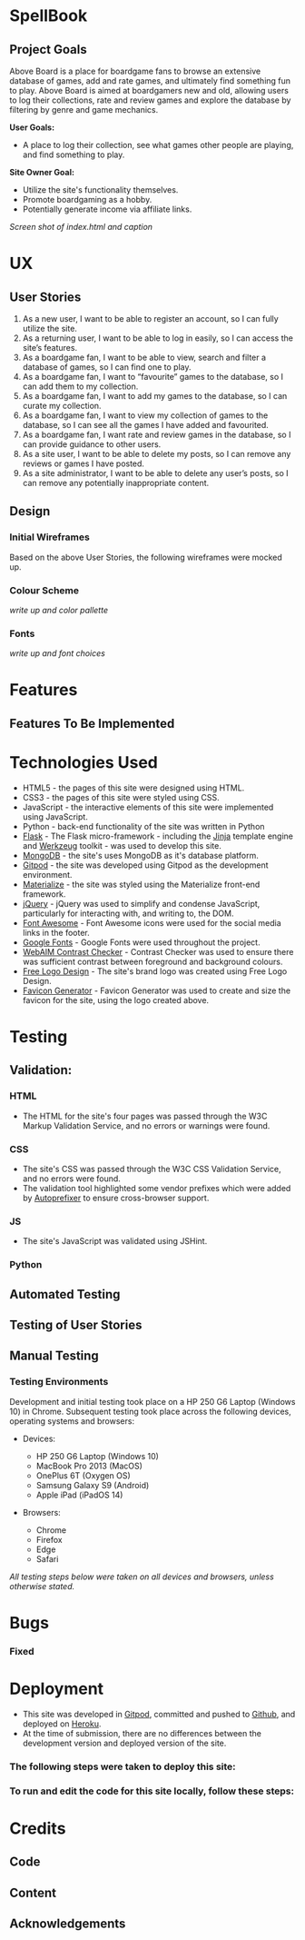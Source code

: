 # SpellBook
## **Project Goals**
Above Board is a place for boardgame fans to browse an extensive database of games, add and rate games, and ultimately find something fun to play. Above Board is aimed at boardgamers new and old, allowing users to log their collections, rate and review games and explore the database by filtering by genre and game mechanics.

**User Goals:**
- A place to log their collection, see what games other people are playing, and find something to play.

**Site Owner Goal:**
- Utilize the site's functionality themselves.
- Promote boardgaming as a hobby.
- Potentially generate income via affiliate links.

*Screen shot of index.html and caption*

# **UX**
## **User Stories**
1.	As a new user, I want to be able to register an account, so I can fully utilize the site.
2.	As a returning user, I want to be able to log in easily, so I can access the site’s features.
3.	As a boardgame fan, I want to be able to view, search and filter a database of games, so I can find one to play.
4.	As a boardgame fan, I want to “favourite” games to the database, so I can add them to my collection.
5.	As a boardgame fan, I want to add my games to the database, so I can curate my collection.
6.	As a boardgame fan, I want to view my collection of games to the database, so I can see all the games I have added and favourited.
7.	As a boardgame fan, I want rate and review games in the database, so I can provide guidance to other users.
8.	As a site user, I want to be able to delete my posts, so I can remove any reviews or games I have posted.
9.	As a site administrator, I want to be able to delete any user’s posts, so I can remove any potentially inappropriate content.

## Design
### Initial Wireframes
Based on the above User Stories, the following wireframes were mocked up.


### Colour Scheme
*write up and color pallette*

### Fonts
*write up and font choices*


# Features

## Features To Be Implemented


# Technologies Used
- HTML5 - the pages of this site were designed using HTML.
- CSS3 - the pages of this site were styled using CSS.
- JavaScript - the interactive elements of this site were implemented using JavaScript.
- Python - back-end functionality of the site was written in Python
- [Flask](https://flask.palletsprojects.com/en/2.0.x/#) - The Flask micro-framework - including the [Jinja](https://jinja.palletsprojects.com/) template engine and [Werkzeug](https://werkzeug.palletsprojects.com/) toolkit - was used to develop this site.
- [MongoDB](https://www.mongodb.com/) - the site's uses MongoDB as it's database platform. 
- [Gitpod](https://www.gitpod.io/) - the site was developed using Gitpod as the development environment.
- [Materialize](https://materializecss.com/) - the site was styled using the Materialize front-end framework.
- [jQuery](https://jquery.com/) - jQuery was used to simplify and condense JavaScript, particularly for interacting with, and writing to, the DOM. 
- [Font Awesome](https://fontawesome.com/) - Font Awesome icons were used for the social media links in the footer.
- [Google Fonts](https://fonts.google.com/) - Google Fonts were used throughout the project.
- [WebAIM Contrast Checker](https://webaim.org/resources/contrastchecker/) - Contrast Checker was used to ensure there was sufficient contrast between foreground and background colours.
- [Free Logo Design](https://www.freelogodesign.org/) - The site's brand logo was created using Free Logo Design.
- [Favicon Generator](https://www.favicongenerator.com/) - Favicon Generator was used to create and size the favicon for the site, using the logo created above.

# Testing
## Validation:
### HTML
- The HTML for the site's four pages was passed through the W3C Markup Validation Service, and no errors or warnings were found.
### CSS
- The site's CSS was passed through the W3C CSS Validation Service, and no errors were found.
- The validation tool highlighted some vendor prefixes which were added by [Autoprefixer](http://autoprefixer.github.io/) to ensure cross-browser support.
### JS
- The site's JavaScript was validated using JSHint.
### Python

## Automated Testing

## Testing of User Stories


## Manual Testing
### Testing Environments
Development and initial testing took place on a HP 250 G6 Laptop (Windows 10) in Chrome. Subsequent testing took place across the following devices, operating systems and browsers:

- Devices:
    - HP 250 G6 Laptop (Windows 10)
    - MacBook Pro 2013 (MacOS)
    - OnePlus 6T (Oxygen OS)
    - Samsung Galaxy S9 (Android)
    - Apple iPad (iPadOS 14)

- Browsers:
    - Chrome
    - Firefox
    - Edge
    - Safari

*All testing steps below were taken on all devices and browsers, unless otherwise stated.*


# Bugs
### Fixed

# Deployment
- This site was developed in [Gitpod](https://www.gitpod.io/), committed and pushed to [Github](https://github.com/), and deployed on [Heroku](https://www.heroku.com/).
- At the time of submission, there are no differences between the development version and deployed version of the site.

### The following steps were taken to deploy this site:


### To run and edit the code for this site locally, follow these steps:


# Credits
## Code

## Content

## Acknowledgements
